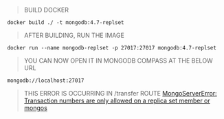 > BUILD DOCKER

```
docker build ./ -t mongodb:4.7-replset
```

> AFTER BUILDING, RUN THE IMAGE

```
docker run --name mongodb-replset -p 27017:27017 mongodb:4.7-replset
```

> YOU CAN NOW OPEN IT IN MONGODB COMPASS AT THE BELOW URL

```
mongodb://localhost:27017
```

> THIS ERROR IS OCCURRING IN /transfer ROUTE
[MongoServerError: Transaction numbers are only allowed on a replica set member or mongos](https://stackoverflow.com/questions/51461952/mongodb-v4-0-transaction-mongoerror-transaction-numbers-are-only-allowed-on-a)
